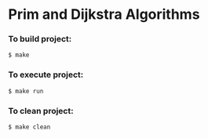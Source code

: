 # Prim and Dijkstra Algorithms

### To build project:
```
$ make
```

### To execute project:
```
$ make run
```

### To clean project:
```
$ make clean
```
